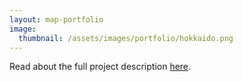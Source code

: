 ```yaml
---
layout: map-portfolio
image:
  thumbnail: /assets/images/portfolio/hokkaido.png
---
```


Read about the full project description [here](https://danielhoshizaki.com/remote%20sensing/deep%20learning/2023/01/09/sentinel-composite.html).
